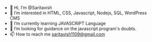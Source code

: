 - 👋 Hi, I’m @Saritavish
- 👀 I’m interested in HTML, CSS, Javascript, Nodejs, SQL,  WordPress CMS
- 🌱 I’m currently learning JAVASCRIPT Language
- 💞️ I’m looking for guidance on the javascript program's doubts.
- 📫 How to reach me saritavish1109@gmail.com

<!---
Saritavish/Saritavish is a ✨ special ✨ repository because its `README.md` (this file) appears on your GitHub profile.
You can click the Preview link to take a look at your changes.
--->
